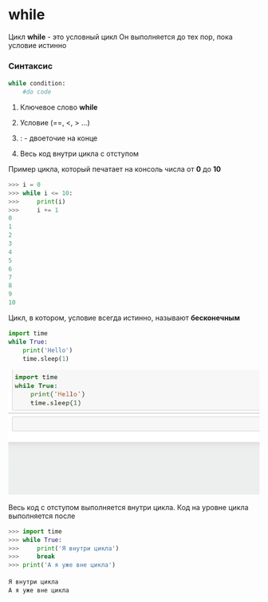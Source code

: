 # while

Цикл **while** - это условный цикл
Он выполняется до тех пор, пока условие истинно

### Синтаксис
```py
while condition:
    #do code
```

1. Ключевое слово **while**

2. Условие (==, <, > ...)

3. : - двоеточие на конце

4. Весь код внутри цикла с отступом


Пример цикла, который печатает на консоль числа от **0** до **10**
```py
>>> i = 0
>>> while i <= 10:
>>>     print(i)
>>>     i += 1
0
1
2
3
4
5
6
7
8
9
10
```
Цикл, в котором, условие всегда истинно, называют **бесконечным**
```py
import time
while True:
    print('Hello')
    time.sleep(1)
```
![1](images/1.gif)

Весь код с отступом выполняется внутри цикла. Код на уровне цикла выполняется после
```py
>>> import time
>>> while True:
>>>     print('Я внутри цикла')
>>>     break
>>> print('А я уже вне цикла')

Я внутри цикла
А я уже вне цикла
```